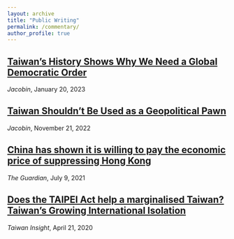 ```yaml
---
layout: archive
title: "Public Writing"
permalink: /commentary/
author_profile: true
---
```


## [Taiwan’s History Shows Why We Need a Global Democratic Order](https://jacobin.com/2023/01/taiwan-history-global-democratic-order-international-relations-nationalism)

*Jacobin*, January 20, 2023

## [Taiwan Shouldn’t Be Used as a Geopolitical Pawn](https://jacobin.com/2022/11/taiwan-geopolitical-pawn-china-us-international-relations-cold-war-history)

*Jacobin*, November 21, 2022

## [China has shown it is willing to pay the economic price of suppressing Hong Kong](https://www.theguardian.com/commentisfree/2020/jul/09/china-economic-hong-kong-financial-beijing)

*The Guardian*, July 9, 2021

## [Does the TAIPEI Act help a marginalised Taiwan? Taiwan’s Growing International Isolation](https://taiwaninsight.org/2020/04/21/does-the-taipei-act-help-a-marginalised-taiwan-taiwans-growing-international-isolation/)

*Taiwan Insight*, April 21, 2020
